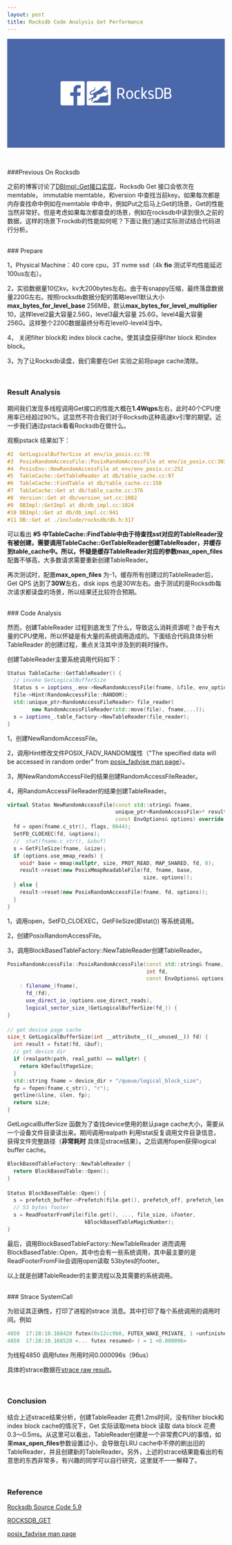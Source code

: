 ```yaml
---
layout: post
title: Rocksdb Code Analysis Get Performance
---
```


![](/public/images/2020-04-15/rocksdb_cover.png)

<br>

###Previous On Rocksdb 

之前的博客讨论了[DBImpl::Get接口实现](https://whoiami.github.io/ROCKSDB_GET)，Rocksdb Get 接口会依次在memtable， immutable memtable，和version 中查找当前key。如果每次都是内存查找命中例如在memtable 中命中，例如Put之后马上Get的场景，Get的性能当然非常好。但是考虑如果每次都查盘的场景，例如在rocksdb中读到很久之前的数据，这样的场景下rockdb的性能如何呢？下面让我们通过实际测试结合代码进行分析。



<br>
### Prepare

1，Physical Machine：40 core cpu，3T nvme ssd（4k **fio** 测试平均性能延迟100us左右）。

2，实验数据量10亿kv。kv大200bytes左右。由于有snappy压缩，最终落盘数据量220G左右。按照rocksdb数据分配的策略level1默认大小**max_bytes_for_level_base** 256MB，默认**max_bytes_for_level_multiplier** 10，这样level2最大容量2.56G，level3最大容量 25.6G，level4最大容量 256G。这样整个220G数据最终分布在level0-level4当中。

4， 关闭filter block和 index block cache。使其读盘获得filter block 和index block。

3，为了让Rocksdb读盘，我们需要在Get 实验之前将page cache清除。


<br>

### Result Analysis

期间我们发现多线程调用Get接口的性能大概在**1.4Wqps**左右，此时40个CPU使用率已经超过90%。这显然不符合我们对于Rocksdb这种高速kv引擎的期望。近一步我们通过pstack看看Rocksdb在做什么。

观察pstack 结果如下：

```c++
#2  GetLogicalBufferSize at env/io_posix.cc:70
#3  PosixRandomAccessFile::PosixRandomAccessFile at env/io_posix.cc:303
#4  PosixEnv::NewRandomAccessFile at env/env_posix.cc:252
#5  TableCache::GetTableReader at db/table_cache.cc:97
#6  TableCache::FindTable at db/table_cache.cc:150
#7  TableCache::Get at db/table_cache.cc:376
#8  Version::Get at db/version_set.cc:1002
#9  DBImpl::GetImpl at db/db_impl.cc:1024
#10 DBImpl::Get at db/db_impl.cc:941
#11 DB::Get at ./include/rocksdb/db.h:317

```

可以看出 **#5 **中TableCache::FindTable中由于待查找sst对应的TableReader没有被创建，需要调用TableCache::GetTableReader创建TableReader，并缓存到table_cache中。所以，怀疑是缓存TableReader对应的参数**max_open_files** 配置不够高，大多数请求需要重新创建TableReader。

再次测试时，配置**max_open_files** 为-1，缓存所有创建过的TableReader后，Get QPS 达到了**30W**左右，disk iops 也是30W左右。由于测试的是Rocksdb每次请求都读盘的场景，所以结果还比较符合预期。



<br>
### Code Analysis

然而，创建TableReader 过程到底发生了什么，导致这么消耗资源呢？由于有大量的CPU使用，所以怀疑是有大量的系统调用造成的。下面结合代码具体分析TableReader 的创建过程，重点关注其中涉及到的耗时操作。

创建TableReader主要系统调用代码如下：

```c++
Status TableCache::GetTableReader() {
  // invoke GetLogicalBufferSize
  Status s = ioptions_.env->NewRandomAccessFile(fname, &file, env_options);
  file->Hint(RandomAccessFile::RANDOM);
  std::unique_ptr<RandomAccessFileReader> file_reader(
        new RandomAccessFileReader(std::move(file), fname,...));
  s = ioptions_.table_factory->NewTableReader(file_reader);
}
```

1，创建NewRandomAccessFile。

2，调用Hint修改文件POSIX_FADV_RANDOM属性（"The specified data will be accessed in random order" from [posix_fadvise man page](https://linux.die.net/man/2/posix_fadvise)）。

3，用NewRandomAccessFile的结果创建RandomAccessFileReader。

4，用RandomAccessFileReader的结果创建TableReader。

```c++
virtual Status NewRandomAccessFile(const std::string& fname,
                                   unique_ptr<RandomAccessFile>* result,
                                   const EnvOptions& options) override {
  fd = open(fname.c_str(), flags, 0644);
  SetFD_CLOEXEC(fd, &options);
  //  stat(fname.c_str(), &sbuf)
  s = GetFileSize(fname, &size);
  if (options.use_mmap_reads) {
    void* base = mmap(nullptr, size, PROT_READ, MAP_SHARED, fd, 0);
    result->reset(new PosixMmapReadableFile(fd, fname, base,
                                            size, options));
  } else {
    result->reset(new PosixRandomAccessFile(fname, fd, options));
  }
}
```

1，调用open，SetFD_CLOEXEC，GetFileSize(即stat()) 等系统调用。

2，创建PosixRandomAccessFile。

3，调用BlockBasedTableFactory::NewTableReader创建TableReader。

```c++
PosixRandomAccessFile::PosixRandomAccessFile(const std::string& fname,
                                             int fd,
                                             const EnvOptions& options)
    : filename_(fname),
      fd_(fd),
      use_direct_io_(options.use_direct_reads),
      logical_sector_size_(GetLogicalBufferSize(fd_)) {
}

// get device page cache
size_t GetLogicalBufferSize(int __attribute__((__unused__)) fd) {
  int result = fstat(fd, &buf);
  // get device dir
  if (realpath(path, real_path) == nullptr) {
    return kDefaultPageSize;
  }
  std::string fname = device_dir + "/queue/logical_block_size";
  fp = fopen(fname.c_str(), "r");
  getline(&line, &len, fp);
  return size;
}
```

GetLogicalBufferSize 函数为了查找device使用的默认page cache大小，需要从一个设备文件目录读出来。期间调用realpath 利用lstat反复调用文件目录信息，获得文件完整路径（**非常耗时** 具体见strace结果）。之后调用fopen获得logical buffer cache。

```c++
BlockBasedTableFactory::NewTableReader {
  return BlockBasedTable::Open();
}

Status BlockBasedTable::Open() {
  s = prefetch_buffer->Prefetch(file.get(), prefetch_off, prefetch_len);
  // 53 bytes footer
  s = ReadFooterFromFile(file.get(), ..., file_size, &footer,
                         kBlockBasedTableMagicNumber);
}
```

最后，调用BlockBasedTableFactory::NewTableReader 进而调用 BlockBasedTable::Open，其中也会有一些系统调用，其中最主要的是ReadFooterFromFile会调用open读取 53bytes的footer。 



以上就是创建TableReader的主要流程以及其需要的系统调用。



<br>
### Strace SystemCall

为验证其正确性，打印了进程的strace 消息。其中打印了每个系统调用的调用时间。例如

```c++
4850  17:28:10.168420 futex(0x12cc9b0, FUTEX_WAKE_PRIVATE, 1 <unfinished ...>
4850  17:28:10.168520 <... futex resumed> ) = 1 <0.000096>
```

为线程4850 调用futex 所用时间0.000096s（96us）


具体的strace数据在[strace raw result](public/test_data/get_performance.txt)。

<br>

### Conclusion

结合上述strace结果分析，创建TableReader 花费1.2ms时间，没有filter block和 index block cache的情况下，Get 实际读取meta block 读取 data block 花费 0.3～0.5ms。从这里可以看出，TableReader创建是一个非常费CPU的事情，如果**max_open_files**参数设置过小，会导致在LRU cache中不停的刷出旧的TableReader，并且创建新的TableReader。另外，上述的strace结果能看出的有意思的东西非常多，有兴趣的同学可以自行研究，这里就不一一解释了。


<br>

### Reference

[Rocksdb Source Code 5.9](https://github.com/facebook/rocksdb/tree/v5.9.2)

[ROCKSDB_GET](https://whoiami.github.io/ROCKSDB_GET)

[posix_fadvise man page](http://man7.org/linux/man-pages/man2/fadvise64.2.html)
